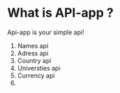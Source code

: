 <h1>What is API-app ? </h1>

Api-app is your simple api!
<ol>
<li>Names api</li>
<li>Adress api</li>
<li>Country api</li>
<li>Universties api</li>
<li>Currency api</li>
<li>
</ol>